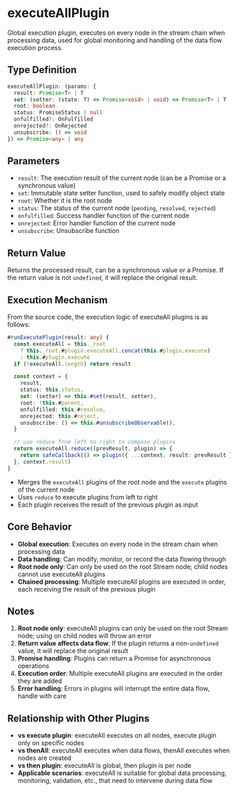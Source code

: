 # executeAllPlugin

Global execution plugin, executes on every node in the stream chain when processing data, used for global monitoring and handling of the data flow execution process.

## Type Definition

```typescript
executeAllPlugin: (params: {
  result: Promise<T> | T
  set: (setter: (state: T) => Promise<void> | void) => Promise<T> | T
  root: boolean
  status: PromiseStatus | null
  onfulfilled?: OnFulfilled
  onrejected?: OnRejected
  unsubscribe: () => void
}) => Promise<any> | any
```

## Parameters

- `result`: The execution result of the current node (can be a Promise or a synchronous value)
- `set`: Immutable state setter function, used to safely modify object state
- `root`: Whether it is the root node
- `status`: The status of the current node (`pending`, `resolved`, `rejected`)
- `onfulfilled`: Success handler function of the current node
- `onrejected`: Error handler function of the current node
- `unsubscribe`: Unsubscribe function

## Return Value

Returns the processed result, can be a synchronous value or a Promise. If the return value is not `undefined`, it will replace the original result.

## Execution Mechanism

From the source code, the execution logic of executeAll plugins is as follows:

```typescript
#runExecutePlugin(result: any) {
  const executeAll = this._root
    ? this._root.#plugin.executeAll.concat(this.#plugin.execute)
    : this.#plugin.execute
  if (!executeAll.length) return result

  const context = {
    result,
    status: this.status,
    set: (setter) => this.#set(result, setter),
    root: !this.#parent,
    onfulfilled: this.#resolve,
    onrejected: this.#reject,
    unsubscribe: () => this.#unsubscribeObservable(),
  }

  // use reduce from left to right to compose plugins
  return executeAll.reduce((prevResult, plugin) => {
    return safeCallback(() => plugin({ ...context, result: prevResult }))() ?? prevResult
  }, context.result)
}
```

- Merges the `executeAll` plugins of the root node and the `execute` plugins of the current node
- Uses `reduce` to execute plugins from left to right
- Each plugin receives the result of the previous plugin as input

## Core Behavior

- **Global execution**: Executes on every node in the stream chain when processing data
- **Data handling**: Can modify, monitor, or record the data flowing through
- **Root node only**: Can only be used on the root Stream node; child nodes cannot use executeAll plugins
- **Chained processing**: Multiple executeAll plugins are executed in order, each receiving the result of the previous plugin

## Notes

1. **Root node only**: executeAll plugins can only be used on the root Stream node; using on child nodes will throw an error
2. **Return value affects data flow**: If the plugin returns a non-`undefined` value, it will replace the original result
3. **Promise handling**: Plugins can return a Promise for asynchronous operations
4. **Execution order**: Multiple executeAll plugins are executed in the order they are added
5. **Error handling**: Errors in plugins will interrupt the entire data flow, handle with care

## Relationship with Other Plugins

- **vs execute plugin**: executeAll executes on all nodes, execute plugin only on specific nodes
- **vs thenAll**: executeAll executes when data flows, thenAll executes when nodes are created
- **vs then plugin**: executeAll is global, then plugin is per node
- **Applicable scenarios**: executeAll is suitable for global data processing, monitoring, validation, etc., that need to intervene during data flow
